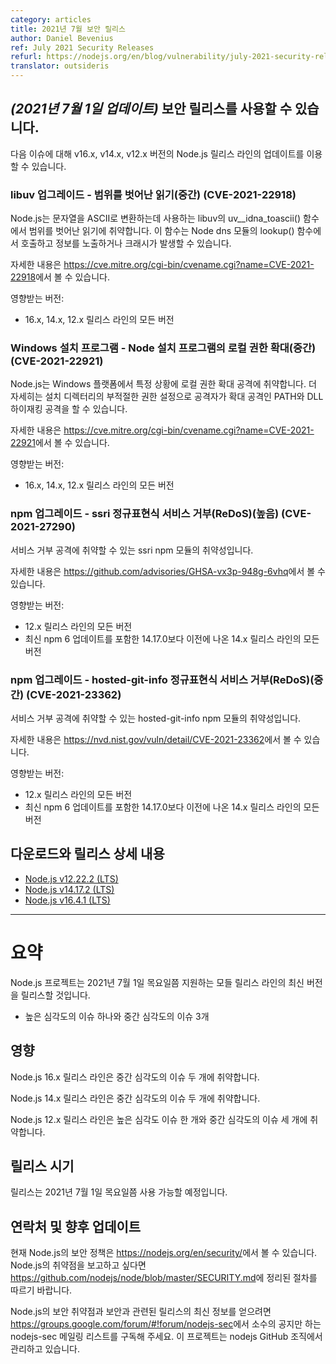 ```yaml
---
category: articles
title: 2021년 7월 보안 릴리스
author: Daniel Bevenius
ref: July 2021 Security Releases
refurl: https://nodejs.org/en/blog/vulnerability/july-2021-security-releases
translator: outsideris
---
```


<!--
## _(Update 1-Jul-2021)_ Security releases available

Updates are now available for v16.x, v14.x, and v12.x Node.js release lines for the
following issues.
-->

## _(2021년 7월 1일 업데이트)_ 보안 릴리스를 사용할 수 있습니다.

다음 이슈에 대해 v16.x, v14.x, v12.x 버전의 Node.js 릴리스 라인의 업데이트를 이용할 수 있습니다.

<!--
### libuv upgrade - Out of bounds read (Medium) (CVE-2021-22918)

Node.js is vulnerable to out-of-bounds read in libuv's uv__idna_toascii()
function which is used to convert strings to ASCII. This is called by Node's dns
module's lookup() function and can lead to information disclosures or crashes.

You can read more about it in
https://cve.mitre.org/cgi-bin/cvename.cgi?name=CVE-2021-22918

Impacts:

* All versions of the 16.x, 14.x, and 12.x releases lines
-->

### libuv 업그레이드 - 범위를 벗어난 읽기(중간) (CVE-2021-22918)

Node.js는 문자열을 ASCII로 변환하는데 사용하는 libuv의 uv__idna_toascii() 함수에서
범위를 벗어난 읽기에 취약합니다. 이 함수는 Node dns 모듈의 lookup() 함수에서 호출하고 정보를
노출하거나 크래시가 발생할 수 있습니다.

자세한 내용은 <https://cve.mitre.org/cgi-bin/cvename.cgi?name=CVE-2021-22918>에서
볼 수 있습니다.

영향받는 버전:

* 16.x, 14.x, 12.x 릴리스 라인의 모든 버전

<!--
### Windows installer - Node Installer Local Privilege Escalation (Medium) (CVE-2021-22921)

Node.js is vulnerable to local privilege escalation attacks under certain
conditions on Windows platforms. More specifically, improper configuration of
permissions in the installation directory allows an attacker to perform two
different escalation attacks: PATH and DLL hijacking.

You can read more about it in
https://cve.mitre.org/cgi-bin/cvename.cgi?name=CVE-2021-22921

Impacts:

* All versions of the 16.x, 14.x, and 12.x releases lines
-->
### Windows 설치 프로그램 - Node 설치 프로그램의 로컬 권한 확대(중간) (CVE-2021-22921)

Node.js는 Windows 플랫폼에서 특정 상황에 로컬 권한 확대 공격에 취약합니다. 더 자세히는
설치 디렉터리의 부적절한 권한 설정으로 공격자가 확대 공격인 PATH와 DLL 하이재킹 공격을 할 수 있습니다.

자세한 내용은 <https://cve.mitre.org/cgi-bin/cvename.cgi?name=CVE-2021-22921>에서
볼 수 있습니다.

영향받는 버전:

* 16.x, 14.x, 12.x 릴리스 라인의 모든 버전

<!--
### npm upgrade - ssri Regular Expression Denial of Service (ReDoS) (High) (CVE-2021-27290)

This is a vulnerability in the ssri npm module which may be vulnerable to
denial of service attacks.

You can read more about it in
https://github.com/advisories/GHSA-vx3p-948g-6vhq

Impacts:

* All versions of the 12.x release line
* Versions of the 14.x release line before 14.17.0 which included an update to the latest npm 6.
-->

### npm 업그레이드 - ssri 정규표현식 서비스 거부(ReDoS)(높음) (CVE-2021-27290)

서비스 거부 공격에 취약할 수 있는 ssri npm 모듈의 취약성입니다.

자세한 내용은 <https://github.com/advisories/GHSA-vx3p-948g-6vhq>에서
볼 수 있습니다.

영향받는 버전:

* 12.x 릴리스 라인의 모든 버전
* 최신 npm 6 업데이트를 포함한 14.17.0보다 이전에 나온 14.x 릴리스 라인의 모든 버전

<!--
### npm upgrade - hosted-git-info Regular Expression Denial of Service (ReDoS) (Medium) (CVE-2021-23362)

This is a vulnerability in the hosted-git-info npm module which may be
vulnerable to denial of service attacks.

You can read more about it in
https://nvd.nist.gov/vuln/detail/CVE-2021-23362

Impacts:

* All versions of the 12.x release line
* Versions of the 14.x release line before 14.17.0 which included an update to the latest npm 6.
-->

### npm 업그레이드 - hosted-git-info 정규표현식 서비스 거부(ReDoS)(중간) (CVE-2021-23362)

서비스 거부 공격에 취약할 수 있는 hosted-git-info npm 모듈의 취약성입니다.

자세한 내용은 <https://nvd.nist.gov/vuln/detail/CVE-2021-23362>에서
볼 수 있습니다.

영향받는 버전:

* 12.x 릴리스 라인의 모든 버전
* 최신 npm 6 업데이트를 포함한 14.17.0보다 이전에 나온 14.x 릴리스 라인의 모든 버전

<!--
## Downloads and release details

* [Node.js v12.22.2 (LTS)](https://nodejs.org/en/blog/release/v12.22.2/)
* [Node.js v14.17.2 (LTS)](https://nodejs.org/en/blog/release/v14.17.2/)
* [Node.js v16.4.1 (LTS)](https://nodejs.org/en/blog/release/v16.4.1/)

-----------------------
-->
## 다운로드와 릴리스 상세 내용

* [Node.js v12.22.2 (LTS)](https://nodejs.org/en/blog/release/v12.22.2/)
* [Node.js v14.17.2 (LTS)](https://nodejs.org/en/blog/release/v14.17.2/)
* [Node.js v16.4.1 (LTS)](https://nodejs.org/en/blog/release/v16.4.1/)

-----------------------

<!--
# Summary

The Node.js project will release new versions of all supported release lines on or shortly after Thursday, July 1st, 2021.

* One High severity issue, and three Medium severity issues
-->

# 요약

Node.js 프로젝트는 2021년 7월 1일 목요일쯤 지원하는 모들 릴리스 라인의 최신 버전을 릴리스할 것입니다.

* 높은 심각도의 이슈 하나와 중간 심각도의 이슈 3개

<!--
## Impact

The 16.x release line of Node.js is vulnerable to two medium severity issues.

The 14.x release line of Node.js is vulnerable to two medium severity issues.

The 12.x release line of Node.js is vulnerable to one high and three medium severity issues.
-->

## 영향

Node.js 16.x 릴리스 라인은 중간 심각도의 이슈 두 개에 취약합니다.

Node.js 14.x 릴리스 라인은 중간 심각도의 이슈 두 개에 취약합니다.

Node.js 12.x 릴리스 라인은 높은 심각도 이슈 한 개와 중간 심각도의 이슈 세 개에 취약합니다.

<!--
## Release timing

Releases will be available at, or shortly after, Thursday, July 1st, 2021.
-->

## 릴리스 시기

릴리스는 2021년 7월 1일 목요일쯤 사용 가능할 예정입니다.

<!--
## Contact and future updates

The current Node.js security policy can be found at https://nodejs.org/en/security/. Please follow the process outlined in https://github.com/nodejs/node/blob/master/SECURITY.md if you wish to report a vulnerability in Node.js.

Subscribe to the low-volume announcement-only nodejs-sec mailing list at https://groups.google.com/forum/#!forum/nodejs-sec to stay up to date on security vulnerabilities and security-related releases of Node.js and the projects maintained in the nodejs GitHub organization.
-->

## 연락처 및 향후 업데이트

현재 Node.js의 보안 정책은 <https://nodejs.org/en/security/>에서 볼 수 있습니다.
Node.js의 취약점을 보고하고 싶다면
<https://github.com/nodejs/node/blob/master/SECURITY.md>에 정리된 절차를 따르기 바랍니다.

Node.js의 보안 취약점과 보안과 관련된 릴리스의 최신 정보를 얻으려면
<https://groups.google.com/forum/#!forum/nodejs-sec>에서 소수의 공지만 하는
nodejs-sec 메일링 리스트를 구독해 주세요. 이 프로젝트는 nodejs GitHub 조직에서 관리하고 있습니다.
